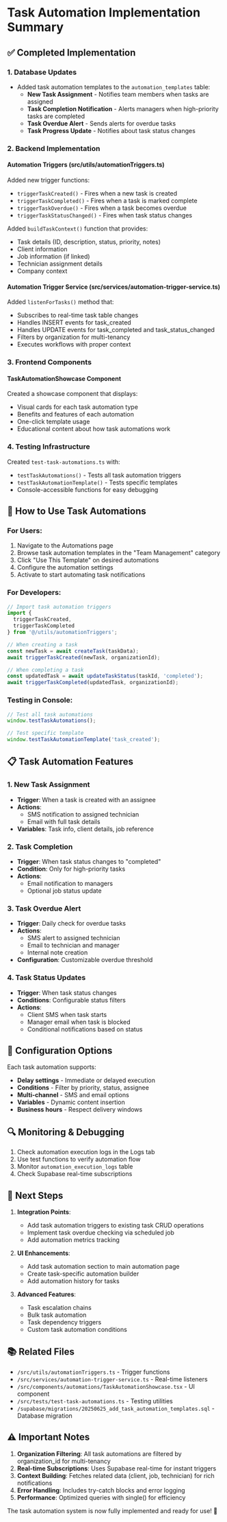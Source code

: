 # Task Automation Implementation Summary

## ✅ Completed Implementation

### 1. **Database Updates**
- Added task automation templates to the `automation_templates` table:
  - **New Task Assignment** - Notifies team members when tasks are assigned
  - **Task Completion Notification** - Alerts managers when high-priority tasks are completed  
  - **Task Overdue Alert** - Sends alerts for overdue tasks
  - **Task Progress Update** - Notifies about task status changes

### 2. **Backend Implementation**

#### Automation Triggers (src/utils/automationTriggers.ts)
Added new trigger functions:
- `triggerTaskCreated()` - Fires when a new task is created
- `triggerTaskCompleted()` - Fires when a task is marked complete
- `triggerTaskOverdue()` - Fires when a task becomes overdue
- `triggerTaskStatusChanged()` - Fires when task status changes

Added `buildTaskContext()` function that provides:
- Task details (ID, description, status, priority, notes)
- Client information
- Job information (if linked)
- Technician assignment details
- Company context

#### Automation Trigger Service (src/services/automation-trigger-service.ts)
Added `listenForTasks()` method that:
- Subscribes to real-time task table changes
- Handles INSERT events for task_created
- Handles UPDATE events for task_completed and task_status_changed
- Filters by organization for multi-tenancy
- Executes workflows with proper context

### 3. **Frontend Components**

#### TaskAutomationShowcase Component
Created a showcase component that displays:
- Visual cards for each task automation type
- Benefits and features of each automation
- One-click template usage
- Educational content about how task automations work

### 4. **Testing Infrastructure**
Created `test-task-automations.ts` with:
- `testTaskAutomations()` - Tests all task automation triggers
- `testTaskAutomationTemplate()` - Tests specific templates
- Console-accessible functions for easy debugging

## 🚀 How to Use Task Automations

### For Users:
1. Navigate to the Automations page
2. Browse task automation templates in the "Team Management" category
3. Click "Use This Template" on desired automations
4. Configure the automation settings
5. Activate to start automating task notifications

### For Developers:
```typescript
// Import task automation triggers
import { 
  triggerTaskCreated, 
  triggerTaskCompleted 
} from '@/utils/automationTriggers';

// When creating a task
const newTask = await createTask(taskData);
await triggerTaskCreated(newTask, organizationId);

// When completing a task  
const updatedTask = await updateTaskStatus(taskId, 'completed');
await triggerTaskCompleted(updatedTask, organizationId);
```

### Testing in Console:
```javascript
// Test all task automations
window.testTaskAutomations();

// Test specific template
window.testTaskAutomationTemplate('task_created');
```

## 📋 Task Automation Features

### 1. **New Task Assignment**
- **Trigger**: When a task is created with an assignee
- **Actions**: 
  - SMS notification to assigned technician
  - Email with full task details
- **Variables**: Task info, client details, job reference

### 2. **Task Completion**  
- **Trigger**: When task status changes to "completed"
- **Condition**: Only for high-priority tasks
- **Actions**:
  - Email notification to managers
  - Optional job status update

### 3. **Task Overdue Alert**
- **Trigger**: Daily check for overdue tasks
- **Actions**:
  - SMS alert to assigned technician
  - Email to technician and manager
  - Internal note creation
- **Configuration**: Customizable overdue threshold

### 4. **Task Status Updates**
- **Trigger**: When task status changes
- **Conditions**: Configurable status filters
- **Actions**:
  - Client SMS when task starts
  - Manager email when task is blocked
  - Conditional notifications based on status

## 🔧 Configuration Options

Each task automation supports:
- **Delay settings** - Immediate or delayed execution
- **Conditions** - Filter by priority, status, assignee
- **Multi-channel** - SMS and email options
- **Variables** - Dynamic content insertion
- **Business hours** - Respect delivery windows

## 🔍 Monitoring & Debugging

1. Check automation execution logs in the Logs tab
2. Use test functions to verify automation flow
3. Monitor `automation_execution_logs` table
4. Check Supabase real-time subscriptions

## 🎯 Next Steps

1. **Integration Points**:
   - Add task automation triggers to existing task CRUD operations
   - Implement task overdue checking via scheduled job
   - Add automation metrics tracking

2. **UI Enhancements**:
   - Add task automation section to main automation page
   - Create task-specific automation builder
   - Add automation history for tasks

3. **Advanced Features**:
   - Task escalation chains
   - Bulk task automation
   - Task dependency triggers
   - Custom task automation conditions

## 📚 Related Files

- `/src/utils/automationTriggers.ts` - Trigger functions
- `/src/services/automation-trigger-service.ts` - Real-time listeners
- `/src/components/automations/TaskAutomationShowcase.tsx` - UI component
- `/src/tests/test-task-automations.ts` - Testing utilities
- `/supabase/migrations/20250625_add_task_automation_templates.sql` - Database migration

## ⚠️ Important Notes

1. **Organization Filtering**: All task automations are filtered by organization_id for multi-tenancy
2. **Real-time Subscriptions**: Uses Supabase real-time for instant triggers
3. **Context Building**: Fetches related data (client, job, technician) for rich notifications
4. **Error Handling**: Includes try-catch blocks and error logging
5. **Performance**: Optimized queries with single() for efficiency

The task automation system is now fully implemented and ready for use! 🎉
